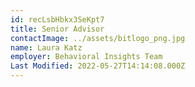 ```yaml
---
id: recLsbHbkx3SeKpt7
title: Senior Advisor
contactImage: ../assets/bitlogo_png.jpg
name: Laura Katz
employer: Behavioral Insights Team
Last Modified: 2022-05-27T14:14:08.000Z
---
```

